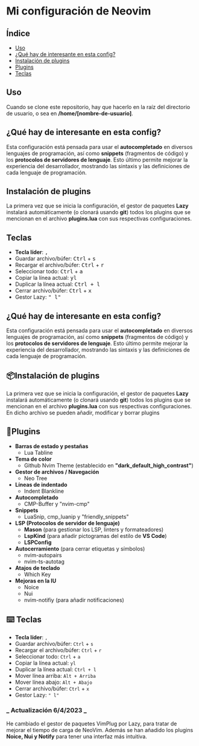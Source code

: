 # Mi configuración de Neovim

## Índice

- [Uso](#uso)
- [¿Qué hay de interesante en esta config?](#que-hay)
- [Instalación de plugins](#instalacion-plugins)
- [Plugins](#plugins)
- [Teclas](#teclas)

## Uso <a name="uso"/>

Cuando se clone este repositorio, hay que hacerlo en la raíz del directorio de usuario, o sea en **/home/[nombre-de-usuario]**.

## ¿Qué hay de interesante en esta config?

Esta configuración está pensada para usar el **autocompletado** en diversos lenguajes de programación, así como **snippets** (fragmentos de código) y los **protocolos de servidores de lenguaje**. Esto último permite mejorar la experiencia del desarrollador, mostrando las sintaxis y las definiciones de cada lenguaje de programación.

## Instalación de plugins

La primera vez que se inicia la configuración, el gestor de paquetes **Lazy** instalará automáticamente (o clonará usando **git**) todos los plugins que se mencionan en el archivo **plugins.lua** con sus respectivas configuraciones.

## Teclas

- **Tecla líder**: <kbd>,</kbd>
- Guardar archivo/búfer: <kbd>Ctrl</kbd> + <kbd>s</kbd>
- Recargar el archivo/búfer: <kbd>Ctrl</kbd> + <kbd>r</kbd>
- Seleccionar todo: <kbd>Ctrl</kbd> + <kbd>a</kbd>
- Copiar la línea actual: <kbd>yl</kbd>
- Duplicar la línea actual: <kbd>Ctrl + l</kbd>
- Cerrar archivo/búfer: <kbd>Ctrl</kbd> + <kbd>x</kbd>
- Gestor Lazy: <kbd>"<Leader> l"</kbd>

## ¿Qué hay de interesante en esta config? <a name="que-hay"/>

Esta configuración está pensada para usar el **autocompletado** en diversos lenguajes de programación, así como **snippets** (fragmentos de código) y los **protocolos de servidores de lenguaje**. Esto último permite mejorar la experiencia del desarrollador, mostrando las sintaxis y las definiciones de cada lenguaje de programación.

## 📦Instalación de plugins <a name="instalacion-plugins"/>

La primera vez que se inicia la configuración, el gestor de paquetes **Lazy** instalará automáticamente (o clonará usando **git**) todos los plugins que se mencionan en el archivo **plugins.lua** con sus respectivas configuraciones. En dicho archivo se pueden añadir, modificar y borrar plugins

## 🔌Plugins <a name="plugins"/>

- **Barras de estado y pestañas**
  - Lua Tabline
- **Tema de color**
  - Github Nvim Theme (establecido en **"dark_default_high_contrast"**)
- **Gestor de archivos / Navegación**
  - Neo Tree
- **Líneas de indentado**
  - Indent Blankline
- **Autocompletado**
  - CMP-Buffer y "nvim-cmp"
- **Snippets**
  - LuaSnip, cmp_luanip y "friendly_snippets"
- **LSP (Protocolos de servidor de lenguaje)**
  - **Mason** (para gestionar los LSP, linters y formateadores)
  - **LspKind** (para añadir pictogramas del estilo de **VS Code**)
  - **LSPConfig**
- **Autocerramiento** (para cerrar etiquetas y símbolos)
  - nvim-autopairs
  - nvim-ts-autotag
- **Atajos de teclado**
  - Which Key
- **Mejoras en la IU**
  - Noice
  - Nui
  - nvim-notifiy (para añadir notificaciones)

## ⌨️ Teclas <a name="teclas"/>

- **Tecla líder**: <code>,</code>
- Guardar archivo/búfer: <code>Ctrl</code> + <code>s</code>
- Recargar el archivo/búfer: <code>Ctrl</code> + <code>r</code>
- Seleccionar todo: <code>Ctrl</code> + <code>a</code>
- Copiar la línea actual: <code>yl</code>
- Duplicar la línea actual: <code>Ctrl + l</code>
- Mover línea arriba: <code>Alt + Arriba</code>
- Mover línea abajo: <code>Alt + Abajo</code>
- Cerrar archivo/búfer: <code>Ctrl</code> + <code>x</code>
- Gestor Lazy: <code>"<Leader> l"</code>

### **_ Actualización 6/4/2023 _**

He cambiado el gestor de paquetes VimPlug por Lazy, para tratar de mejorar el tiempo de carga de NeoVim. Además se han añadido los plugins **Noice, Nui y Notify** para tener una interfaz más intuitiva.
